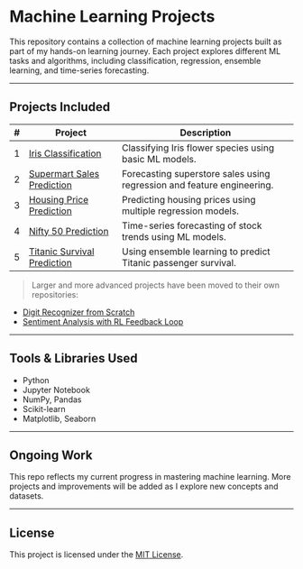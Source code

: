 # Machine Learning Projects

This repository contains a collection of machine learning projects built as part of my hands-on learning journey. Each project explores different ML tasks and algorithms, including classification, regression, ensemble learning, and time-series forecasting.

---

## Projects Included

| # | Project | Description |
|--:|---------|-------------|
| 1 | [Iris Classification](./iris-classification) | Classifying Iris flower species using basic ML models. |
| 2 | [Supermart Sales Prediction](./supermart-prediction) | Forecasting superstore sales using regression and feature engineering. |
| 3 | [Housing Price Prediction](./housing-prediction) | Predicting housing prices using multiple regression models. |
| 4 | [Nifty 50 Prediction](./nifty50-prediction) | Time-series forecasting of stock trends using ML models. |
| 5 | [Titanic Survival Prediction](./titanic-ensemble) | Using ensemble learning to predict Titanic passenger survival. |

> Larger and more advanced projects have been moved to their own repositories:
- [Digit Recognizer from Scratch](https://github.com/yourusername/digit-nn-from-scratch)
- [Sentiment Analysis with RL Feedback Loop](https://github.com/yourusername/sentiment-analysis-rl)

---

## Tools & Libraries Used

- Python
- Jupyter Notebook
- NumPy, Pandas
- Scikit-learn
- Matplotlib, Seaborn

---

## Ongoing Work

This repo reflects my current progress in mastering machine learning. More projects and improvements will be added as I explore new concepts and datasets.

---

## License

This project is licensed under the [MIT License](LICENSE).
